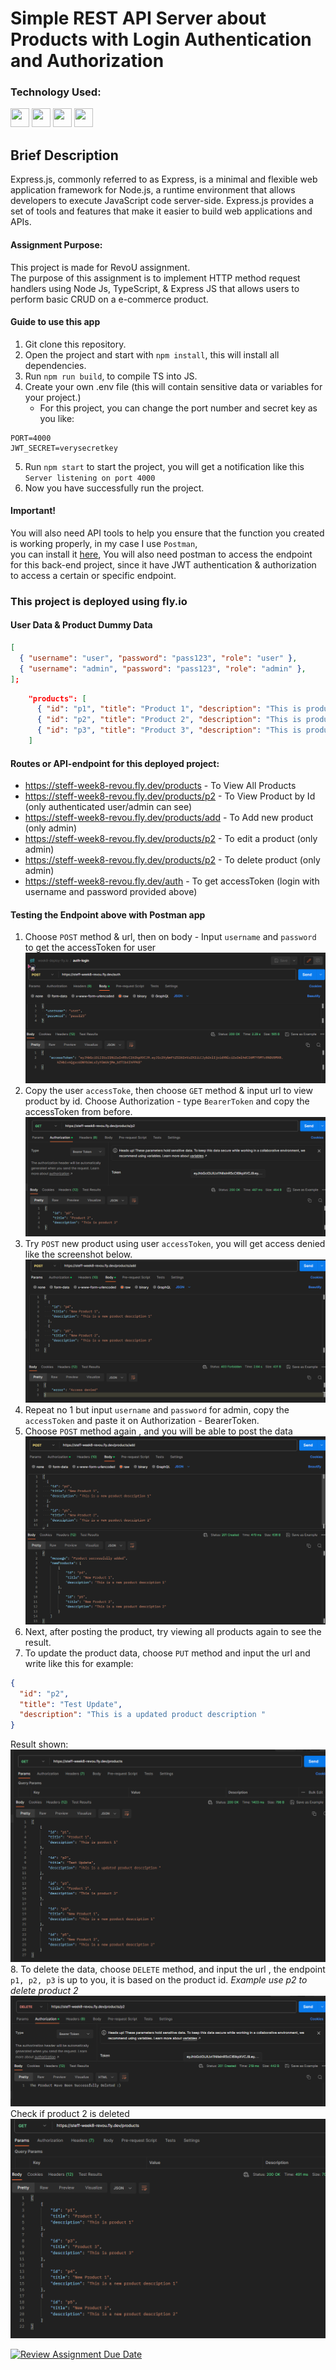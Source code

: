 # Simple REST API Server about Products with Login Authentication and Authorization

### Technology Used:

<p align="left">
<img src="https://cdn.jsdelivr.net/gh/devicons/devicon/icons/typescript/typescript-original.svg" width="30"
                height="30" />       
<img src="https://cdn.jsdelivr.net/gh/devicons/devicon/icons/javascript/javascript-original.svg" width="30"
                height="30" />
<img src="https://cdn.jsdelivr.net/gh/devicons/devicon/icons/express/express-original.svg" width="30"
                height="30" />
<img src="https://cdn.jsdelivr.net/gh/devicons/devicon/icons/nodejs/nodejs-original.svg" width="30"
                height="30"/>
</p>

## Brief Description

Express.js, commonly referred to as Express, is a minimal and flexible web application framework for Node.js, a runtime environment that allows developers to execute JavaScript code server-side. Express.js provides a set of tools and features that make it easier to build web applications and APIs.

#### Assignment Purpose:

This project is made for RevoU assignment.<br>
The purpose of this assignment is to implement HTTP method request handlers using Node Js, TypeScript, & Express JS that allows users to perform basic CRUD on a e-commerce product.


#### Guide to use this app

1. Git clone this repository.
2. Open the project and start with `npm install`, this will install all dependencies.
3. Run `npm run build`, to compile TS into JS.
4. Create your own .env file (this will contain sensitive data or variables for your project.)
   - For this project, you can change the port number and secret key as you like:

```env
PORT=4000
JWT_SECRET=verysecretkey
```

5. Run `npm start` to start the project, you will get a notification like this `Server listening on port 4000`
6. Now you have successfully run the project.

#### Important!

You will also need API tools to help you ensure that the function you created is working properly, in my case I use `Postman`, <br>
you can install it [here](https://www.postman.com/), You will also need postman to access the endpoint for this back-end project, since it have JWT authentication & authorization to access a certain or specific endpoint.

### This project is deployed using fly.io

#### User Data & Product Dummy Data

```json
[
  { "username": "user", "password": "pass123", "role": "user" },
  { "username": "admin", "password": "pass123", "role": "admin" },
];
```

```json
    "products": [
      { "id": "p1", "title": "Product 1", "description": "This is product 1" },
      { "id": "p2", "title": "Product 2", "description": "This is product 2" },
      { "id": "p3", "title": "Product 3", "description": "This is product 3" }
    ]
```

#### Routes or API-endpoint for this deployed project:

- https://steff-week8-revou.fly.dev/products - To View All Products
- https://steff-week8-revou.fly.dev/products/p2 - To View Product by Id (only authenticated user/admin can see)
- https://steff-week8-revou.fly.dev/products/add - To Add new product (only admin)
- https://steff-week8-revou.fly.dev/products/p2 - To edit a product (only admin)
- https://steff-week8-revou.fly.dev/products/p2 - To delete product (only admin)
- https://steff-week8-revou.fly.dev/auth - To get accessToken (login with username and password provided above)

#### Testing the Endpoint above with Postman app

1. Choose `POST` method & url, then on body - Input `username` and `password` to get the accessToken for user
   ![User Login](images/user-login.png)
2. Copy the user `accessToke`, then choose `GET` method & input url to view product by id. Choose Authorization - type `BearerToken` and copy the accessToken from before.
   ![Search Product By Id](images/searchbyid.png)
3. Try `POST` new product using user `accessToken`, you will get access denied like the screenshot below.
   ![Access Denied](images/user-accessdenied.png)
4. Repeat no 1 but input `username` and `password` for admin, copy the `accessToken` and paste it on Authorization - BearerToken.
5. Choose `POST` method again , and you will be able to post the data
   ![Post Product](images/admin-post-product.png)
6. Next, after posting the product, try viewing all products again to see the result.
7. To update the product data, choose `PUT` method and input the url and write like this for example:

```json
{
  "id": "p2",
  "title": "Test Update",
  "description": "This is a updated product description "
}
```

Result shown:
![Result](images/result-post-update.png) 8. To delete the data, choose `DELETE` method, and input the url , the endpoint `p1, p2, p3` is up to you, it is based on the product id.
_Example use p2 to delete product 2_
![Delete Result](images/delete.png)
Check if product 2 is deleted
![Product Deleted](images/product-deleted.png)

[![Review Assignment Due Date](https://classroom.github.com/assets/deadline-readme-button-24ddc0f5d75046c5622901739e7c5dd533143b0c8e959d652212380cedb1ea36.svg)](https://classroom.github.com/a/sRKW9Tsr)
